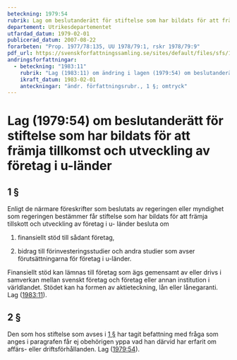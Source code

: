 ```yaml
---
beteckning: 1979:54
rubrik: Lag om beslutanderätt för stiftelse som har bildats för att främja tillkomst och utveckling av företag i u-länder
departement: Utrikesdepartementet
utfardad_datum: 1979-02-01
publicerad_datum: 2007-08-22
forarbeten: "Prop. 1977/78:135, UU 1978/79:1, rskr 1978/79:9"
pdf_url: https://svenskforfattningssamling.se/sites/default/files/sfs/1979-02/SFS1979-54.pdf
andringsforfattningar:
  - beteckning: "1983:11"
    rubrik: "Lag (1983:11) om ändring i lagen (1979:54) om beslutanderätt för stiftelse som har bildats för att främja tillkomst och utveckling av tillverkande företag i u-länder"
    ikraft_datum: 1983-02-01
    anteckningar: "ändr. författningsrubr., 1 §; omtryck"
---
```


# Lag (1979:54) om beslutanderätt för stiftelse som har bildats för att främja tillkomst och utveckling av företag i u-länder

## 1 §

Enligt de närmare föreskrifter som beslutats av regeringen eller myndighet som regeringen bestämmer får stiftelse som har bildats för att främja tillskott och utveckling av företag i u- länder besluta om

1. finansiellt stöd till sådant företag,

2. bidrag till förinvesteringsstudier och andra studier som avser förutsättningarna för företag i u-länder.

Finansiellt stöd kan lämnas till företag som ägs gemensamt av eller drivs i samverkan mellan svenskt företag och företag eller annan institution i världlandet. Stödet kan ha formen av aktieteckning, lån eller lånegaranti. Lag ([1983:11](https://selex.se/eli/sfs/1983/11)).

## 2 §

Den som hos stiftelse som avses i [1 §](#1) har tagit befattning med fråga som anges i paragrafen får ej obehörigen yppa vad han därvid har erfarit om affärs- eller driftsförhållanden. Lag ([1979:54](https://selex.se/eli/sfs/1979/54)).